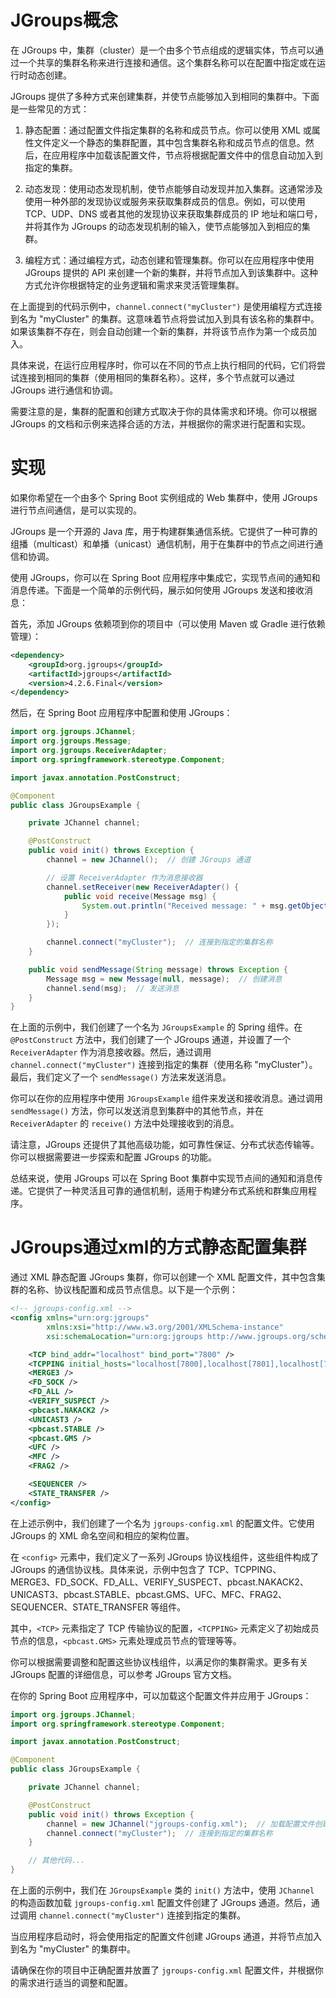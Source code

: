# JGroups概念

在 JGroups 中，集群（cluster）是一个由多个节点组成的逻辑实体，节点可以通过一个共享的集群名称来进行连接和通信。这个集群名称可以在配置中指定或在运行时动态创建。

JGroups 提供了多种方式来创建集群，并使节点能够加入到相同的集群中。下面是一些常见的方式：

1. 静态配置：通过配置文件指定集群的名称和成员节点。你可以使用 XML 或属性文件定义一个静态的集群配置，其中包含集群名称和成员节点的信息。然后，在应用程序中加载该配置文件，节点将根据配置文件中的信息自动加入到指定的集群。

2. 动态发现：使用动态发现机制，使节点能够自动发现并加入集群。这通常涉及使用一种外部的发现协议或服务来获取集群成员的信息。例如，可以使用 TCP、UDP、DNS 或者其他的发现协议来获取集群成员的 IP 地址和端口号，并将其作为 JGroups 的动态发现机制的输入，使节点能够加入到相应的集群。

3. 编程方式：通过编程方式，动态创建和管理集群。你可以在应用程序中使用 JGroups 提供的 API 来创建一个新的集群，并将节点加入到该集群中。这种方式允许你根据特定的业务逻辑和需求来灵活管理集群。

在上面提到的代码示例中，`channel.connect("myCluster")` 是使用编程方式连接到名为 "myCluster" 的集群。这意味着节点将尝试加入到具有该名称的集群中。如果该集群不存在，则会自动创建一个新的集群，并将该节点作为第一个成员加入。

具体来说，在运行应用程序时，你可以在不同的节点上执行相同的代码，它们将尝试连接到相同的集群（使用相同的集群名称）。这样，多个节点就可以通过 JGroups 进行通信和协调。

需要注意的是，集群的配置和创建方式取决于你的具体需求和环境。你可以根据 JGroups 的文档和示例来选择合适的方法，并根据你的需求进行配置和实现。

# 实现

如果你希望在一个由多个 Spring Boot 实例组成的 Web 集群中，使用 JGroups 进行节点间通信，是可以实现的。

JGroups 是一个开源的 Java 库，用于构建群集通信系统。它提供了一种可靠的组播（multicast）和单播（unicast）通信机制，用于在集群中的节点之间进行通信和协调。

使用 JGroups，你可以在 Spring Boot 应用程序中集成它，实现节点间的通知和消息传递。下面是一个简单的示例代码，展示如何使用 JGroups 发送和接收消息：

首先，添加 JGroups 依赖项到你的项目中（可以使用 Maven 或 Gradle 进行依赖管理）：

```xml
<dependency>
    <groupId>org.jgroups</groupId>
    <artifactId>jgroups</artifactId>
    <version>4.2.6.Final</version>
</dependency>
```

然后，在 Spring Boot 应用程序中配置和使用 JGroups：

```java
import org.jgroups.JChannel;
import org.jgroups.Message;
import org.jgroups.ReceiverAdapter;
import org.springframework.stereotype.Component;

import javax.annotation.PostConstruct;

@Component
public class JGroupsExample {

    private JChannel channel;

    @PostConstruct
    public void init() throws Exception {
        channel = new JChannel();  // 创建 JGroups 通道

        // 设置 ReceiverAdapter 作为消息接收器
        channel.setReceiver(new ReceiverAdapter() {
            public void receive(Message msg) {
                System.out.println("Received message: " + msg.getObject());
            }
        });

        channel.connect("myCluster");  // 连接到指定的集群名称
    }

    public void sendMessage(String message) throws Exception {
        Message msg = new Message(null, message);  // 创建消息
        channel.send(msg);  // 发送消息
    }
}
```

在上面的示例中，我们创建了一个名为 `JGroupsExample` 的 Spring 组件。在 `@PostConstruct` 方法中，我们创建了一个 JGroups 通道，并设置了一个 `ReceiverAdapter` 作为消息接收器。然后，通过调用 `channel.connect("myCluster")` 连接到指定的集群（使用名称 "myCluster"）。最后，我们定义了一个 `sendMessage()` 方法来发送消息。

你可以在你的应用程序中使用 `JGroupsExample` 组件来发送和接收消息。通过调用 `sendMessage()` 方法，你可以发送消息到集群中的其他节点，并在 `ReceiverAdapter` 的 `receive()` 方法中处理接收到的消息。

请注意，JGroups 还提供了其他高级功能，如可靠性保证、分布式状态传输等。你可以根据需要进一步探索和配置 JGroups 的功能。

总结来说，使用 JGroups 可以在 Spring Boot 集群中实现节点间的通知和消息传递。它提供了一种灵活且可靠的通信机制，适用于构建分布式系统和群集应用程序。

# JGroups通过xml的方式静态配置集群
通过 XML 静态配置 JGroups 集群，你可以创建一个 XML 配置文件，其中包含集群的名称、协议栈配置和成员节点信息。以下是一个示例：

```xml
<!-- jgroups-config.xml -->
<config xmlns="urn:org:jgroups"
        xmlns:xsi="http://www.w3.org/2001/XMLSchema-instance"
        xsi:schemaLocation="urn:org:jgroups http://www.jgroups.org/schema/jgroups.xsd">

    <TCP bind_addr="localhost" bind_port="7800" />
    <TCPPING initial_hosts="localhost[7800],localhost[7801],localhost[7802]" />
    <MERGE3 />
    <FD_SOCK />
    <FD_ALL />
    <VERIFY_SUSPECT />
    <pbcast.NAKACK2 />
    <UNICAST3 />
    <pbcast.STABLE />
    <pbcast.GMS />
    <UFC />
    <MFC />
    <FRAG2 />

    <SEQUENCER />
    <STATE_TRANSFER />
</config>
```

在上述示例中，我们创建了一个名为 `jgroups-config.xml` 的配置文件。它使用 JGroups 的 XML 命名空间和相应的架构位置。

在 `<config>` 元素中，我们定义了一系列 JGroups 协议栈组件，这些组件构成了 JGroups 的通信协议栈。具体来说，示例中包含了 TCP、TCPPING、MERGE3、FD_SOCK、FD_ALL、VERIFY_SUSPECT、pbcast.NAKACK2、UNICAST3、pbcast.STABLE、pbcast.GMS、UFC、MFC、FRAG2、SEQUENCER、STATE_TRANSFER 等组件。

其中，`<TCP>` 元素指定了 TCP 传输协议的配置，`<TCPPING>` 元素定义了初始成员节点的信息，`<pbcast.GMS>` 元素处理成员节点的管理等等。

你可以根据需要调整和配置这些协议栈组件，以满足你的集群需求。更多有关 JGroups 配置的详细信息，可以参考 JGroups 官方文档。

在你的 Spring Boot 应用程序中，可以加载这个配置文件并应用于 JGroups：

```java
import org.jgroups.JChannel;
import org.springframework.stereotype.Component;

import javax.annotation.PostConstruct;

@Component
public class JGroupsExample {

    private JChannel channel;

    @PostConstruct
    public void init() throws Exception {
        channel = new JChannel("jgroups-config.xml");  // 加载配置文件创建 JGroups 通道
        channel.connect("myCluster");  // 连接到指定的集群名称
    }

    // 其他代码...
}
```

在上面的示例中，我们在 `JGroupsExample` 类的 `init()` 方法中，使用 `JChannel` 的构造函数加载 `jgroups-config.xml` 配置文件创建了 JGroups 通道。然后，通过调用 `channel.connect("myCluster")` 连接到指定的集群。

当应用程序启动时，将会使用指定的配置文件创建 JGroups 通道，并将节点加入到名为 "myCluster" 的集群中。

请确保在你的项目中正确配置并放置了 `jgroups-config.xml` 配置文件，并根据你的需求进行适当的调整和配置。
